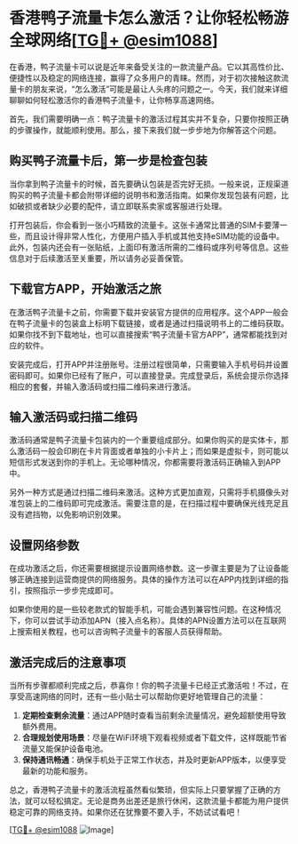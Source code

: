 # 香港鸭子流量卡怎么激活？让你轻松畅游全球网络[[TG💪+ @esim1088](https://t.me/s/esim1088)]

在香港，鸭子流量卡可以说是近年来备受关注的一款流量产品。它以其高性价比、便捷性以及稳定的网络连接，赢得了众多用户的青睐。然而，对于初次接触这款流量卡的朋友来说，“怎么激活”可能是最让人头疼的问题之一。今天，我们就来详细聊聊如何轻松激活你的香港鸭子流量卡，让你畅享高速网络。

首先，我们需要明确一点：鸭子流量卡的激活过程其实并不复杂，只要你按照正确的步骤操作，就能顺利使用。那么，接下来我们就一步步地为你解答这个问题。

## 购买鸭子流量卡后，第一步是检查包装

当你拿到鸭子流量卡的时候，首先要确认包装是否完好无损。一般来说，正规渠道购买的鸭子流量卡都会附带详细的说明书和激活指南。如果你发现包装有问题，比如破损或者缺少必要的配件，请立即联系卖家或客服进行处理。

打开包装后，你会看到一张小巧精致的流量卡。这张卡通常比普通的SIM卡要薄一些，而且设计得非常人性化，方便用户插入手机或其他支持eSIM功能的设备中。此外，包装内还会有一张贴纸，上面印有激活所需的二维码或序列号等信息。这些信息对于后续激活至关重要，所以请务必妥善保管。

## 下载官方APP，开始激活之旅

在激活鸭子流量卡之前，你需要下载并安装官方提供的应用程序。这个APP一般会在鸭子流量卡的包装盒上标明下载链接，或者是通过扫描说明书上的二维码获取。如果你找不到下载地址，也可以直接搜索“鸭子流量卡官方APP”，通常都能找到对应的软件。

安装完成后，打开APP并注册账号。注册过程很简单，只需要输入手机号码并设置密码即可。如果你已经有了账户，可以直接登录。完成登录后，系统会提示你选择相应的套餐，并输入激活码或扫描二维码来进行激活。

## 输入激活码或扫描二维码

激活码通常是鸭子流量卡包装内的一个重要组成部分。如果你购买的是实体卡，那么激活码一般会印刷在卡片背面或者单独的小卡片上；而如果是虚拟卡，则可能以短信形式发送到你的手机上。无论哪种情况，你都需要将激活码正确输入到APP中。

另外一种方式是通过扫描二维码来激活。这种方式更加直观，只需将手机摄像头对准包装上的二维码即可完成激活。需要注意的是，在扫描过程中要确保光线充足且没有遮挡物，以免影响识别效果。

## 设置网络参数

在成功激活之后，你还需要根据提示设置网络参数。这一步骤主要是为了让设备能够正确连接到运营商提供的网络服务。具体的操作方法可以在APP内找到详细的指引，按照指示一步步完成即可。

如果你使用的是一些较老款式的智能手机，可能会遇到兼容性问题。在这种情况下，你可以尝试手动添加APN（接入点名称）。具体的APN设置方法可以在互联网上搜索相关教程，也可以咨询鸭子流量卡的客服人员获得帮助。

## 激活完成后的注意事项

当所有步骤都顺利完成之后，恭喜你！你的鸭子流量卡已经正式激活啦！不过，在享受高速网络的同时，还有一些小贴士可以帮助你更好地管理自己的流量：

1. **定期检查剩余流量**：通过APP随时查看当前剩余流量情况，避免超额使用导致额外费用。
2. **合理规划使用场景**：尽量在WiFi环境下观看视频或者下载文件，这样既能节省流量又能保护设备电池。
3. **保持通讯畅通**：确保手机处于正常工作状态，并及时更新APP版本，以便享受最新的功能和服务。

总之，香港鸭子流量卡的激活流程虽然看似繁琐，但实际上只要掌握了正确的方法，就可以轻松搞定。无论是商务出差还是旅行休闲，这款流量卡都能为用户提供稳定可靠的网络支持。如果你还在犹豫要不要入手，不妨试试看吧！

[[TG💪+ @esim1088](https://t.me/s/esim1088) ![Image](https://i.postimg.cc/4NQfJmqS/Snipaste-2025-05-13-00-14-12.png)]
